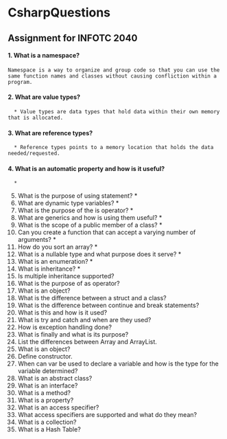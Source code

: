 # CsharpQuestions
## Assignment for INFOTC 2040 


#### 1. What is a namespace?
    Namespace is a way to organize and group code so that you can use the same function names and classes without causing confliction within a program. 
      
#### 2. What are value types? 

      * Value types are data types that hold data within their own memory that is allocated.
      
#### 3. What are reference types?

      * Reference types points to a memory location that holds the data needed/requested.
      
#### 4. What is an automatic property and how is it useful?
      *
5. What is the purpose of using statement?
      *
6. What are dynamic type variables?
      *
7. What is the purpose of the is operator?
      *
8. What are generics and how is using them useful?
      *
9. What is the scope of a public member of a class?
      *
10. Can you create a function that can accept a varying number of arguments?
      *
11. How do you sort an array?
      *
12. What is a nullable type and what purpose does it serve?
      *
13. What is an enumeration?
      *
14. What is inheritance?
      *
15. Is multiple inheritance supported?
16. What is the purpose of as operator?
17. What is an object?
18. What is the difference between a struct and a class?
19. What is the difference between continue and break statements?
20. What is this and how is it used?
21. What is try and catch and when are they used?
22. How is exception handling done?
23. What is finally and what is its purpose?
24. List the differences between Array and ArrayList.
25. What is an object?
26. Define constructor.
27. When can var be used to declare a variable and how is the type for the variable determined?
28. What is an abstract class?
29. What is an interface?
30. What is a method?
31. What is a property?
32. What is an access specifier?
33. What access specifiers are supported and what do they mean?
34. What is a collection?
35. What is a Hash Table?
